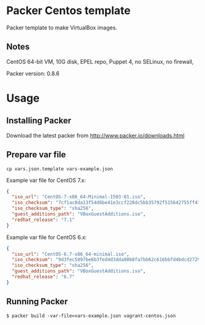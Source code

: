 Packer Centos template
==============

Packer template to make VirtualBox images.

Notes
-----
CentOS 64-bit VM, 10G disk, EPEL repo, Puppet 4, no SELinux, no firewall,

Packer version: 0.8.6

Usage
=====

Installing Packer
-----------------

Download the latest packer from http://www.packer.io/downloads.html

Prepare var file
----------------------

`cp vars.json.template vars-example.json`

Example var file for CentOS 7.x:

```json
{
  "iso_url": "CentOS-7-x86_64-Minimal-1503-01.iso",
  "iso_checksum": "7cf1ac8da13f54d6be41e3ccf228dc5bb35792f515642755ff4780d5714d4278",
  "iso_checksum_type": "sha256",
  "guest_additions_path": "VBoxGuestAdditions.iso",
  "redhat_release": "7.1"
}
```
Example var file for CentOS 6.x:

```json
{
  "iso_url": "CentOS-6.7-x86_64-minimal.iso",
  "iso_checksum": "9d3fec5897be6b3fed4d3dda80b8fa7bb62c616bbfd4bdcd27295ca9b764f498",
  "iso_checksum_type": "sha256",
  "guest_additions_path": "VBoxGuestAdditions.iso",
  "redhat_release": "6.7"
}
```

Running Packer
--------------

`$ packer build -var-file=vars-example.json vagrant-centos.json` 
